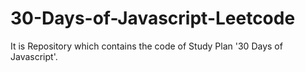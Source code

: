 # 30-Days-of-Javascript-Leetcode
It is Repository which contains the code of Study Plan '30 Days of Javascript'.
